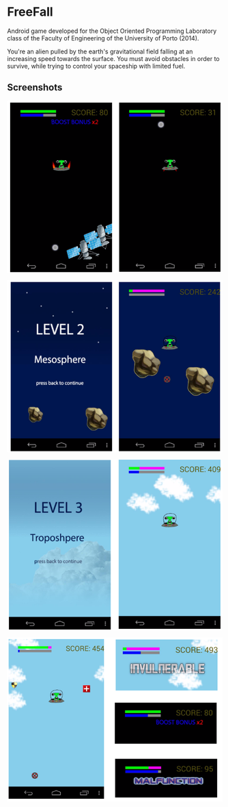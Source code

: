 # FreeFall

Android game developed for the Object Oriented Programming Laboratory class of the Faculty of Engineering of the University of Porto (2014).

You're an alien pulled by the earth's gravitational field falling at an increasing speed towards the surface. You must avoid obstacles in order to survive, while trying to control your spaceship with limited fuel.

## Screenshots

![Alt text](/screenshots/lpoo1.png?raw=true "Level 1")

![Alt text](/screenshots/lpoo2.png?raw=true "Level 2")

![Alt text](/screenshots/lpoo3.png?raw=true "Level 3")

![Alt text](/screenshots/lpoo4.png?raw=true "Other functionalities")
